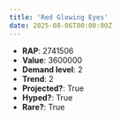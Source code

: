 ```yaml
---
title: 'Red Glowing Eyes'
date: 2025-08-06T00:00:00Z
---
```

- **RAP**: 2741506
- **Value**: 3600000
- **Demand level**: 2
- **Trend**: 2
- **Projected?**: True
- **Hyped?**: True
- **Rare?**: True
